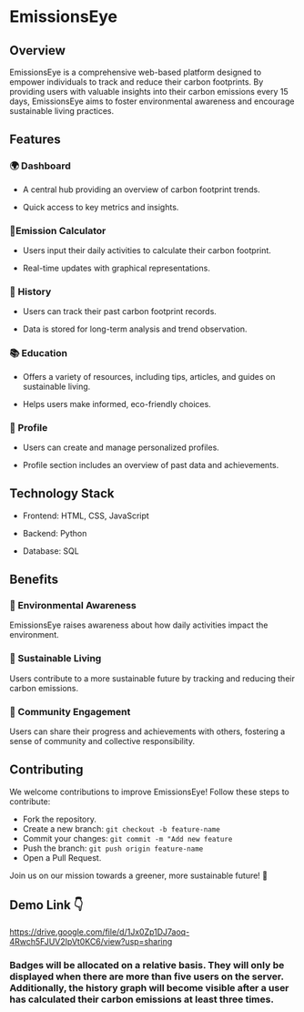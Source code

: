 
# EmissionsEye
## Overview
EmissionsEye is a comprehensive web-based platform designed to empower individuals to track and reduce their carbon footprints. By providing users with valuable insights into their carbon emissions every 15 days, EmissionsEye aims to foster environmental awareness and encourage sustainable living practices.

## Features
### 🌍 Dashboard
- A central hub providing an overview of carbon footprint trends.

- Quick access to key metrics and insights.

### 🔢Emission Calculator

- Users input their daily activities to calculate their carbon footprint.

- Real-time updates with graphical representations.

### 📜 History

- Users can track their past carbon footprint records.

- Data is stored for long-term analysis and trend observation.

### 📚 Education

- Offers a variety of resources, including tips, articles, and guides on sustainable living.

- Helps users make informed, eco-friendly choices.

### 👤 Profile

- Users can create and manage personalized profiles.

- Profile section includes an overview of past data and achievements.

## Technology Stack

- Frontend: HTML, CSS, JavaScript

- Backend: Python

- Database: SQL

## Benefits

### 🌱 Environmental Awareness

EmissionsEye raises awareness about how daily activities impact the environment.

### 🔄 Sustainable Living

Users contribute to a more sustainable future by tracking and reducing their carbon emissions.

### 🤝 Community Engagement

Users can share their progress and achievements with others, fostering a sense of community and collective responsibility.



## Contributing

We welcome contributions to improve EmissionsEye! Follow these steps to contribute:

- Fork the repository.
- Create a new branch: 
   ```git checkout -b feature-name```
- Commit your changes: ``` git commit -m "Add new feature ```
- Push the branch: ``` git push origin feature-name ```
- Open a Pull Request.

Join us on our mission towards a greener, more sustainable future! 🌿

## Demo Link 👇
https://drive.google.com/file/d/1Jx0Zp1DJ7aoq-4Rwch5FJUV2IpVt0KC6/view?usp=sharing

### Badges will be allocated on a relative basis. They will only be displayed when there are more than five users on the server. Additionally, the history graph will become visible after a user has calculated their carbon emissions at least three times.
